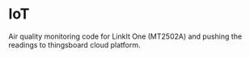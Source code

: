 # IoT
Air quality monitoring code for LinkIt One (MT2502A) and pushing the readings to thingsboard cloud platform.
